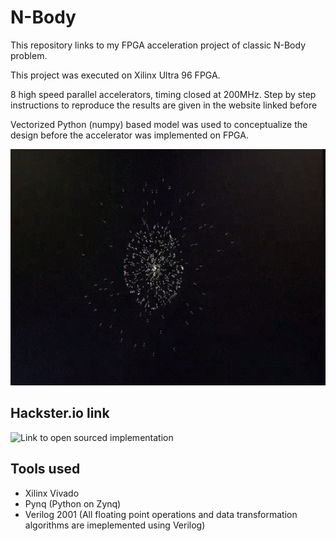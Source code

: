 # N-Body
This repository links to my FPGA acceleration project of classic N-Body problem.

This project was executed on Xilinx Ultra 96 FPGA. 

8 high speed parallel accelerators, timing closed at 200MHz. Step by step instructions to reproduce the results are given in the website linked before

Vectorized Python (numpy) based model was used to conceptualize the design before the accelerator was implemented on FPGA.

![N-Body](./nbody.png)

## Hackster.io link
![Link to open sourced implementation](https://www.hackster.io/rajeev-patwari-ultra96-2019/ultra96-fpga-accelerated-parallel-n-particle-gravity-sim-87f45e)

## Tools used
* Xilinx Vivado
* Pynq (Python on Zynq)
* Verilog 2001 (All floating point operations and data transformation algorithms are imeplemented using Verilog)

